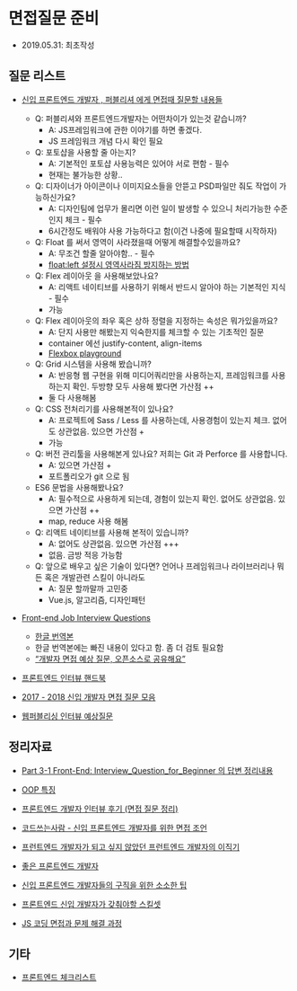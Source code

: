 # 면접질문 준비

- 2019.05.31: 최초작성

## 질문 리스트

- [신입 프론트엔드 개발자 , 퍼블리셔 에게 면접때 질문할 내용들](https://blog.devdol.com/129)

  - Q: 퍼블리셔와 프론트엔드개발자는 어떤차이가 있는것 같습니까?
    - A: JS프레임워크에 관한 이야기를 하면 좋겠다.
    - JS 프레임워크 개념 다시 확인 필요
  - Q: 포토샵을 사용할 줄 아는지?
    - A: 기본적인 포토샵 사용능력은 있어야 서로 편함 - 필수
    - 현재는 불가능한 상황..
  - Q: 디자이너가 아이콘이나 이미지요소들을 안뜯고 PSD파일만 줘도 작업이 가능하신가요?
    - A: 디자인팀에 업무가 몰리면 이런 일이 발생할 수 있으니 처리가능한 수준인지 체크 - 필수
    - 6시간정도 배워야 사용 가능하다고 함(이건 나중에 필요할때 시작하자)
  - Q: Float 를 써서 영역이 사라졌을때 어떻게 해결할수있을까요?
    - A: 무조건 할줄 알아야함.. - 필수
    - [float:left 설정시 영역사라짐 방지하는 방법](https://moo-you.tistory.com/59)
  - Q: Flex 레이아웃 을 사용해보았나요?
    - A: 리액트 네이티브를 사용하기 위해서 반드시 알아야 하는 기본적인 지식 - 필수
    - 가능
  - Q: Flex 레이아웃의 좌우 혹은 상하 정렬을 지정하는 속성은 뭐가있을까요?
    - A: 단지 사용만 해봤는지 익숙한지를 체크할 수 있는 기초적인 질문
    - container 에선 justify-content, align-items
    - [Flexbox playground](https://codepen.io/enxaneta/pen/adLPwv)
  - Q: Grid 시스템을 사용해 봤습니까?
    - A: 반응형 웹 구현을 위해 미디어쿼리만을 사용하는지, 프레임워크를 사용하는지 확인. 두방향 모두 사용해 봤다면 가산점 ++
    - 둘 다 사용해봄
  - Q: CSS 전처리기를 사용해본적이 있나요?
    - A: 프로젝트에 Sass / Less 를 사용하는데, 사용경험이 있는지 체크. 없어도 상관없음. 있으면 가산점 +
    - 가능
  - Q: 버전 관리툴을 사용해본게 있나요? 저희는 Git 과 Perforce 를 사용합니다.
    - A: 있으면 가산점 +
    - 포트폴리오가 git 으로 됨
  - ES6 문법을 사용해봤나요?
    - A: 필수적으로 사용하게 되는데, 경험이 있는지 확인. 없어도 상관없음. 있으면 가산점 ++
    - map, reduce 사용 해봄
  - Q: 리액트 네이티브를 사용해 본적이 있습니까?
    - A: 없어도 상관없음. 있으면 가산점 +++
    - 없음. 금방 적응 가능함
  - Q: 앞으로 배우고 싶은 기술이 있다면? 언어나 프레임워크나 라이브러리나 뭐든 혹은 개발관련 스킬이 아니라도
    - A: 질문 할까말까 고민중
    - Vue.js, 알고리즘, 디자인패턴

- [Front-end Job Interview Questions](https://github.com/h5bp/Front-end-Developer-Interview-Questions)

  - [한글 번역본](https://h5bp.org/Front-end-Developer-Interview-Questions/translations/korean/)
  - 한글 번역본에는 빠진 내용이 있다고 함. 좀 더 검토 필요함
  - [“개발자 면접 예상 질문, 오픈소스로 공유해요”](http://www.bloter.net/archives/246472)

- [프론트엔드 인터뷰 핸드북](https://github.com/yangshun/front-end-interview-handbook/blob/master/Translations/Korean/README.md)
- [2017 - 2018 신입 개발자 면접 질문 모음](https://github.com/leencoln/2017-2018_Junior-Front-end-Interview-Question-List)
- [웹퍼블리싱 인터뷰 예상질문](https://webruden.tistory.com/tag/%ED%94%84%EB%A1%A0%ED%8A%B8%EC%97%94%EB%93%9C%EA%B0%9C%EB%B0%9C%EC%9E%90)

## 정리자료

- [Part 3-1 Front-End: Interview_Question_for_Beginner 의 답변 정리내용](https://github.com/JaeYeopHan/Interview_Question_for_Beginner/tree/master/FrontEnd)
- [OOP 특징](https://github.com/junhyeok-im/interview/blob/master/oop.md)
- [프론트엔드 개발자 인터뷰 후기 (면접 질문 정리)](https://velog.io/@tmmoond8/%ED%94%84%EB%A1%A0%ED%8A%B8%EC%97%94%EB%93%9C-%EA%B0%9C%EB%B0%9C%EC%9E%90-%EC%9D%B8%ED%84%B0%EB%B7%B0-%ED%9B%84%EA%B8%B0-%EB%A9%B4%EC%A0%91-%EC%A7%88%EB%AC%B8-%EC%A0%95%EB%A6%AC-%EC%9E%91%EC%84%B1-%EC%A4%91)
- [코드쓰는사람 - 신입 프론트엔드 개발자를 위한 면접 조언](https://taegon.kim/archives/5770)
- [프런트엔드 개발자가 되고 싶지 않았던 프런트엔드 개발자의 이직기](https://milooy.wordpress.com/tag/%EA%B0%9C%EB%B0%9C%EC%9E%90-%EB%A9%B4%EC%A0%91/)
- [좋은 프론트엔드 개발자](https://olaf.kr/2017/02/15/%EC%A2%8B%EC%9D%80-%ED%94%84%EB%A1%A0%ED%8A%B8%EC%97%94%EB%93%9C-%EA%B0%9C%EB%B0%9C%EC%9E%90/)
- [신입 프론트엔드 개발자들의 구직을 위한 소소한 팁](https://devjang.github.io/2018/11/11/2018-11-11-new-fed-begginer-tip/)
- [프론트엔드 신입 개발자가 갖춰야할 스킬셋](https://cafe.naver.com/hacosa/196516)

- [JS 코딩 면접과 문제 해결 과정](https://junojunho.com/front-end/coding-test)

## 기타

- [프론트엔드 체크리스트](https://github.com/kesuskim/Front-End-Checklist)
